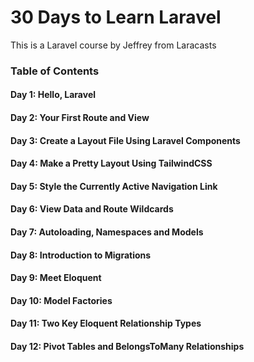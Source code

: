 # 30 Days to Learn Laravel

This is a Laravel course by Jeffrey from Laracasts

### Table of Contents

#### Day 1: Hello, Laravel

#### Day 2: Your First Route and View

#### Day 3: Create a Layout File Using Laravel Components

#### Day 4: Make a Pretty Layout Using TailwindCSS

#### Day 5: Style the Currently Active Navigation Link

#### Day 6: View Data and Route Wildcards

#### Day 7: Autoloading, Namespaces and Models

#### Day 8: Introduction to Migrations

#### Day 9: Meet Eloquent

#### Day 10: Model Factories

#### Day 11: Two Key Eloquent Relationship Types

#### Day 12: Pivot Tables and BelongsToMany Relationships
